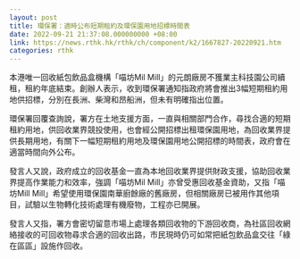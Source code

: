 ```yaml
---
layout: post
title: 環保署：適時公布短期租約及環保園用地招標時間表
date: 2022-09-21 21:37:08.000000000 +08:00
link: https://news.rthk.hk/rthk/ch/component/k2/1667827-20220921.htm
categories: rthk
---
```


本港唯一回收紙包飲品盒機構「喵坊Mil Mill」的元朗廠房不獲業主科技園公司續租，租約年底結束。創辦人表示，收到環保署通知指政府將會推出3幅短期租約用地供招標，分別在長洲、柴灣和昂船洲，但未有明確指出位置。

環保署回覆查詢說，署方在土地支援方面，一直與相關部門合作，尋找合適的短期租約用地，供回收業界競投使用，也會經公開招標出租環保園用地，為回收業界提供長期用地，有關下一幅短期租約用地及環保園用地公開招標的時間表，政府會在適當時間向外公布。

發言人又說，政府成立的回收基金一直為本地回收業界提供財政支援，協助回收業界提高作業能力和效率，強調「喵坊Mil Mill」亦曾受惠回收基金資助，又指「喵坊Mill Mill」希望使用環保園南華廚餘廠的舊廠房，但相關廠房已被用作其他項目，試驗以生物轉化技術處理有機廢物，工程亦已開展。

發言人又指，署方會密切留意市場上處理各類回收物的下游回收商，為社區回收網絡接收的可回收物尋求合適的回收出路，市民現時仍可如常把紙包飲品盒交往「綠在區區」設施作回收。
